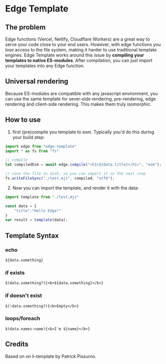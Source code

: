 # Edge Template

## The problem

Edge functions (Vercel, Netlify, Cloudflare Workers) are a great way to serve your code close to your end users. However, with edge functions you lose access to the file system, making it harder to use traditional template engines. Edge Template works around this issue by **compiling your templates to native ES-modules**. After compilation, you can just import your templates into any Edge function.

## Universal rendering
Because ES-modules are compatible with any javascript environment, you can use the same template for sever-side rendering, pre-rendering, edge rendering ánd client-side rendering. This makes them truly isomorphic.

## How to use

1. first (pre)compile you template to esm. Typically you'd do this during your build step:

```js
import edge from "edge-template"
import * as fs from "fs"

// compile
let compiledEsm = await edge.compile("<h1>${data.title}</h1>", "esm"); // or 'str' to render to string

// save the file to disk, so you can import it in the next step
fs.writeFileSync("./test.mjs", compiled, "utf8");

```

2. Now you can import the template, and render it with the data:

```js
import template from "./test.mjs"

const data = {
    "title":"Hello Edge!"
}
var result = template(data);

```

## Template Syntax

### echo

```
${data.something}
```

### if exists

```
$(data.something?){<b>${data.something}</b>}
```

### if doesn't exist

```
$(!data.something?){<b>Empty</b>}
```

### loops/foreach

```
$(data.names:name){<b>I'm ${name}</b>}
```

## Credits

Based on on li-template by Patrick Pissurno.